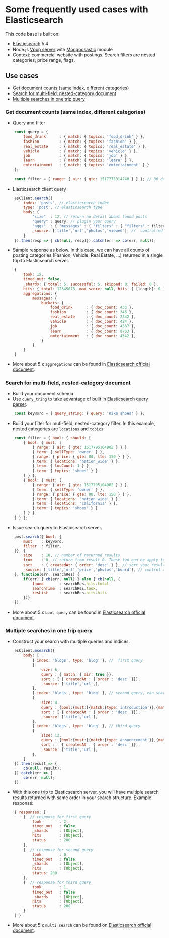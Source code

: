 # Some frequently used cases with Elasticsearch
This code base is built on:
* <a href="https://www.elastic.co/" target="_blank">Elasticsearch</a> 5.4
* Node.js <a href="https://github.com/sonttran/server" target="_blank">Vpop server</a> with <a href="https://www.npmjs.com/package/mongoosastic" target="_blank">Mongoosastic</a> module
* Context: commercial website with postings. Search filters are nested categories, price range, flags.

## Use cases
* [Get document counts (same index, different categories)](#docCount)
* [Search for multi-field, nested-category document](#search)
* [Multiple searches in one trip query](#msearch)

### Get document counts (same index, different categories)<a name="docCount"></a>
* Query and filter
```javascript
    const query = { 
        food_drink      : { match: { topics: 'food_drink' } },
        fashion         : { match: { topics: 'fashion' } },
        real_estate     : { match: { topics: 'real_estate' } },
        vehicle         : { match: { topics: 'vehicle' } },
        job             : { match: { topics: 'job' } },
        learn           : { match: { topics: 'learn' } },
        emtertainment   : { match: { topics: 'emtertainment' } }
    };
    
    const filter = { range: { air: { gte: 1517778314240 } } }; // 30 days back from now
```
* Elasticsearch client query
```javascript
    esClient.search({
        index: 'posts', // elasticsearch index
        type: 'post', // elasticsearch type
        body: {
            "size"  : 12, // return no detail about found posts
            "query" : query, // plugin your query
            "aggs"  : { "messages" : { "filters" : { "filters" : filters }} }, // plugin your filter
            _source: ['title','url','photos','viewed'], //  controlled returned fields
        }
    }).then(resp => { cb(null, resp)}).catch(err => cb(err, null));
```
* Sample response as below. In this case, we can have all counts of posting categories (Fashion, Vehicle, Real Estate, ...) returned in a single trip to Elasticsearch server.
```javascript
    { 
        took: 15,
        timed_out: false,
        _shards: { total: 5, successful: 5, skipped: 0, failed: 0 },
        hits: { total: 12345678, max_score: null, hits: [ [length]: 0 ] },
        aggregations: { 
            messages: { 
                buckets: { 
                    food_drink      : { doc_count: 433 },
                    fashion         : { doc_count: 346 },
                    real_estate     : { doc_count: 2342 },
                    vehicle         : { doc_count: 424 },
                    job             : { doc_count: 4567 },
                    learn           : { doc_count: 8763 },
                    emtertainment   : { doc_count: 4542 },
                }
            }
        }
    }
```
* More  about 5.x `aggregations` can be found in <a href="https://www.elastic.co/guide/en/elasticsearch/reference/5.5/search-aggregations.html" target="_blank">Elasticsearch official document</a>.


### Search for multi-field, nested-category document<a name="search"></a>
* Build your document schema
* Use `query_tring` to take advantage of built in <a href="https://www.elastic.co/guide/en/elasticsearch/reference/5.5/query-dsl-query-string-query.html" target="_blank">Elasticsearch query parser</a>.
```javascript
    const keyword = { query_string: { query: 'nike shoes' } };
```
* Build your filter for muti-field, nested-category filter. In this example, nested categories are `locations` and `topics`
```javascript
    const filter = { bool: { should: [ 
        { bool: { must: [ 
            { range: { air: { gte: 1517795104902 } } },
            { term: { sellType: 'owner' } },
            { range: { price: { gte: 80, lte: 150 } } },
            { term: { locations: 'nation_wide' } },
            { term: { locCount: 1 } },
            { term: { topics: 'shoes' } } 
        ] } },
        { bool: { must: [
            { range: { air: { gte: 1517795104902 } } },
            { term: { sellType: 'owner' } },
            { range: { price: { gte: 80, lte: 150 } } },
            { term: { locations: 'nation_wide' } },
            { term: { locations: 'california' } },
            { term: { topics: 'shoes' } } 
        ] } }
    ] } };
```
* Issue search query to Elasticsearch server.
```javascript
    post.search({ bool: {
        must    : keyword,
        filter  : filter,
    }}, {
        size    : 10, // number of returned results
        from    : 0, // return from result 0. These two can be apply to create paging
        sort    : { createdAt: { order: 'desc' } }, // sort your result
        _source: ['title','url','price','photos','board'], // control returned fields
    }, function(err, searchRes) {
        if(err) { cb(err, null) } else { cb(null, {
            found       : searchRes.hits.total, 
            searchTime  : searchRes.took, 
            resList     : searchRes.hits.hits
        })}
    });
```
* More  about 5.x `bool query` can be found in <a href="https://www.elastic.co/guide/en/elasticsearch/reference/5.5/query-dsl-bool-query.html" target="_blank">Elasticsearch official document</a>.


### Multiple searches in one trip query<a name="msearch"></a>
* Construct your search with multiple queries and indices.
```javascript
    esClient.msearch({
        body: [
            { index: 'blogs', type: 'blog' }, //  first query
            {
                size: 6, 
                query : { match: { air: true }},
                sort : [ { createdAt : { order : 'desc' }}], 
                _source: ['title','url',],
            },
            { index: 'blogs', type: 'blog' }, // second query, can search with different index too
            {
                size: 8, 
                query : {bool:{must:[{match:{type:'introduction'}},{match:{air:true}}]}},
                sort : [ { createdAt : { order : 'desc' }}],
                _source: ['title','url'],
            },
            { index: 'blogs', type: 'blog' }, // third query
            {
                size: 12, 
                query : {bool:{must:[{match:{type:'announcement'}},{match:{air:true}}]}},
                sort : [ { createdAt : { order : 'desc' }}],
                _source: ['title','url'],
            },
        ]
    }).then(result => {
        cb(null, result);
    }).catch(err => {
        cb(err, null);
    });
```
* With this one trip to Elasticsearch server, you will have multiple search results returned with same order in your search structure. Example response:
```javascript
    { responses: [ 
        {  // response for first query
            took        : 2,
            timed_out   : false,
            _shards     : [Object],
            hits        : [Object],
            status      : 200 
        },
        {  // response for second query
            took        : 0,
            timed_out   : false,
            _shards     : [Object],
            hits        : [Object],
            status: 200 
        },
        {  // response for third query
            took        : 1,
            timed_out   : false,
            _shards     : [Object],
            hits        : [Object],
            status      : 200 
        }
    ] }
```
* More about 5.x `multi search` can be found on <a href="https://www.elastic.co/guide/en/elasticsearch/reference/5.5/multi-search-template.html" target="_blank">Elasticsearch official document</a>.